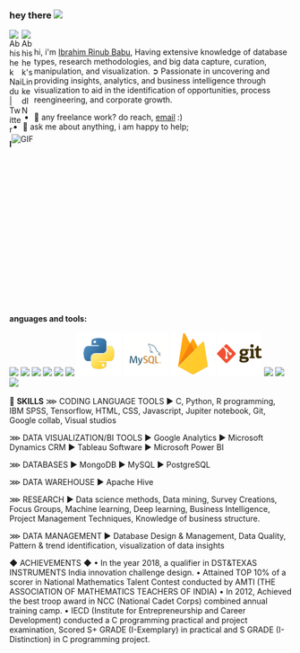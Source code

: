 ### hey there <img src="https://media.giphy.com/media/hvRJCLFzcasrR4ia7z/giphy.gif" width="25px">

<a href="https://twitter.com/abhisheknaiidu">
  <img align="left" alt="Abhishek Naidu | Twitter" width="22px" src="https://raw.githubusercontent.com/peterthehan/peterthehan/master/assets/twitter.svg" />
</a>
<a href="https://www.linkedin.com/in/ibrahimrinub/">
  <img align="left" alt="Abhishek's LinkedIN" width="22px" src="https://raw.githubusercontent.com/peterthehan/peterthehan/master/assets/linkedin.svg" />
</a>



<br />

hi, i'm [Ibrahim Rinub Babu](https://www.linkedin.com/in/ibrahimrinub/), Having extensive knowledge of database types, research methodologies, and big data capture, curation, manipulation, and visualization. 
➲ Passionate in uncovering and providing insights, analytics, and business intelligence through visualization to aid in the identification of opportunities, process reengineering, and corporate growth.

  <img align="right" alt="GIF" src="https://github.com/abhisheknaiidu/abhisheknaiidu/blob/master/code.gif?raw=true" width="500" height="320" />
  
- 💼 any freelance work? do reach, [email](mailto:abhishek.naidu@cred.club) :)
- 💬 ask me about anything, i am happy to help;

**languages and tools:**  

<code><img height="80" src="https://th.bing.com/th/id/OIP.kij1QlZKaZtCPtEbWQpiVAHaCz?pid=ImgDet&rs=1"></code>
<code><img height="80" src="https://friconix.com/png/fi-xnsuxx-tensorflow.png"></code>
<code><img height="80" src="https://th.bing.com/th/id/OIP.P9LmWsGguP4WwZSTWfw1qgAAAA?pid=ImgDet&rs=1"></code>
<code><img height="80" src="https://th.bing.com/th/id/OIP.bzwqrp2A70m58vaFHu0uIgHaEK?pid=ImgDet&rs=1"></code>
<code><img height="80" src="https://pluspng.com/img-png/logo-mongodb-png-mongo-db-badge-sticker-600.png"></code>
<code><img height="80" src="https://th.bing.com/th/id/R.2b4808d3f42736a2e61232030a423db0?rik=cFSNePStkUIPig&riu=http%3a%2f%2fcliparts.co%2fcliparts%2fATb%2fjr8%2fATbjr89ac.png&ehk=RLqIbDpNtMh%2fscraN0QXI4o3uz6a7uORHkQYBeCPdwk%3d&risl=&pid=ImgRaw&r=0"></code>
<code><img height="80" src="https://raw.githubusercontent.com/github/explore/80688e429a7d4ef2fca1e82350fe8e3517d3494d/topics/python/python.png"></code>
<code><img height="80" src="https://raw.githubusercontent.com/github/explore/80688e429a7d4ef2fca1e82350fe8e3517d3494d/topics/mysql/mysql.png"></code>
<code><img height="80" src="https://raw.githubusercontent.com/github/explore/80688e429a7d4ef2fca1e82350fe8e3517d3494d/topics/firebase/firebase.png"></code>
<code><img height="80" src="https://raw.githubusercontent.com/github/explore/80688e429a7d4ef2fca1e82350fe8e3517d3494d/topics/git/git.png"></code>
<code><img height="80" src="https://th.bing.com/th/id/R.6e46e7dbe2bb73dacc055e5dbd85c3ad?rik=y3qxkQPhFGlvtA&pid=ImgRaw&r=0"></code>
<code><img height="80" src="https://th.bing.com/th/id/R.ec327e2823c48d0c1fe374e172495aee?rik=ncgYEhlX9YWDVQ&riu=http%3a%2f%2fwww.interlinkdata.co.uk%2fImages%2fCRMhead.png&ehk=il75N0JaV3r%2bdEIVhWWGucM%2b76GqP9%2f673vrC3Bc5tQ%3d&risl=&pid=ImgRaw&r=0"></code>
<code><img height="80" src="https://www.rstudio.com/wp-content/uploads/2014/06/RStudio-Ball.png"></code>


🚧 **SKILLS**
⋙ CODING LANGUAGE TOOLS
 ► C, Python, R programming, IBM SPSS, Tensorflow, HTML, CSS, Javascript, Jupiter notebook, Git, Google collab, Visual studios

⋙ DATA VISUALIZATION/BI TOOLS
► Google Analytics
► Microsoft Dynamics CRM
► Tableau Software
► Microsoft Power BI

⋙ DATABASES
► MongoDB
► MySQL
► PostgreSQL

⋙ DATA WAREHOUSE
► Apache Hive

⋙ RESEARCH ► Data science methods, Data mining, Survey Creations, Focus Groups, Machine learning, Deep learning, Business Intelligence, Project Management Techniques, Knowledge of business structure.

⋙ DATA MANAGEMENT ► Database Design & Management, Data Quality, Pattern & trend identification, visualization of data insights

 ◆ ACHIEVEMENTS  ◆
•	In the year 2018, a qualifier in DST&TEXAS INSTRUMENTS India innovation challenge design.
•	Attained TOP 10% of a scorer in National Mathematics Talent Contest conducted by AMTI (THE ASSOCIATION OF MATHEMATICS TEACHERS OF INDIA)
•	In 2012, Achieved the best troop award in NCC (National Cadet Corps) combined annual training camp. 
•	IECD (Institute for Entrepreneurship and Career Development) conducted a C programming practical and project examination, Scored S+ GRADE (I-Exemplary) in practical and S GRADE (I-Distinction) in C programming project.


